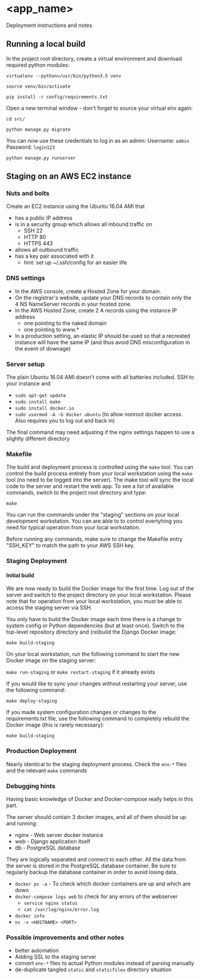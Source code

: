 # <app_name>

Deployment instructions and notes

## Running a local build

In the project root directory, create a virtual environment and download required python modules:

`virtualenv --python=/usr/bin/python3.5 venv`

`source venv/bin/activate`

`pip install -r config/requirements.txt`

Open a new terminal window - don't forget to source your virtual env again:

`cd src/`

`python manage.py migrate`

You can now use these credentials to log in as an admin:
Username: `admin`
Password: `login123`

`python manage.py runserver`

## Staging on an AWS EC2 instance

### Nuts and bolts

Create an EC2 instance using the Ubuntu 16.04 AMI that

* has a public IP address
* is in a security group which allows all inbound traffic on
    * SSH 22
    * HTTP 80
    * HTTPS 443
* allows all outbound traffic
* has a key pair associated with it
	* hint: set up ~/.ssh/config for an easier life

### DNS settings

* In the AWS console, create a Hosted Zone for your domain.
* On the registrar's website, update your DNS records to contain only the 4 NS NameServer records in your hosted zone.
* In the AWS Hosted Zone, create 2 A records using the instance IP address
	* one pointing to the naked domain
	* one pointing to www.*
* In a production setting, an elastic IP should be used so that a recreated instance will have the same IP (and thus avoid DNS misconfiguration in the event of downage)

### Server setup

The plain Ubuntu 16.04 AMI doesn't come with all batteries included. SSH to your instance and

* `sudo apt-get update`
* `sudo install make`
* `sudo install docker.io`
* `sudo usermod -A -G docker ubuntu` (to allow nonroot docker access. Also requires you to log out and back in)

The final command may need adjusting if the nginx settings happen to use a slightly different directory

### Makefile

The build and deployment process is controlled using the ``make`` tool. 
You can control the build process entirely from your local workstation using the ``make`` tool (no need to be logged into the server). The make tool will sync the local code to the server and restart the web app.
To see a list of available commands, switch to the project root directory and type:

```
make
```

You can run the commands under the "staging" sections on your local development workstation.
You can are able to to control evertyhing you need for typical operation from your local workstation.

Before running any commands, make sure to change the Makefile entry "SSH_KEY" to match the path to your AWS SSH key.


### Staging Deployment


#### Initial build

We are now ready to build the Docker image for the first time. Log out of the server and switch to the project directory on your local workstation.
Please note that for operation from your local workstation, you must be able to access the staging server via SSH.

You only have to build the Docker image each time there is a change to system config or Python dependencies (but at least once).
Switch to the top-level repository directory and (re)build the Django Docker image:

`make build-staging`

On your local workstation, run the following command to start the new Docker image on the staging server:

`make run-staging` or `make restart-staging` if it already exists

If you would like to sync your changes without restarting your server, use the following command:

`make deploy-staging`

If you made system configuration changes or changes to the requirements.txt file, use the following command to completely 
rebuild the Docker image (this is rarely necessary):
  
`make build-staging`


### Production Deployment

Nearly identical to the staging deployment process. Check the `env-*` files and the relevant `make` commands

### Debugging hints

Having basic knowledge of Docker and Docker-compose really helps in this part.

The server should contain 3 docker images, and all of them should be up and running:
* nginx - Web server docker instance
* web - Django application itself
* db - PostgreSQL database

They are logically separated and connect to each other. All the data from the server is stored in the PostgreSQL database container.
Be sure to regularly backup the database container in order to avoid losing data.

* `docker ps -a` - To check which docker containers are up and which are down
* `docker-compose logs web` to check for any errors of the webserver
    * `service nginx status`
    * `cat /var/log/nginx/error.log`
* `docker info`
* `nc -v <HOSTNAME> <PORT>`

### Possible improvements and other notes

* better automation
* Adding SSL to the staging server
* convert `env-*` files to actual Python modules instead of parsing manually
* de-duplicate tangled `static` and `staticfiles` directory situation